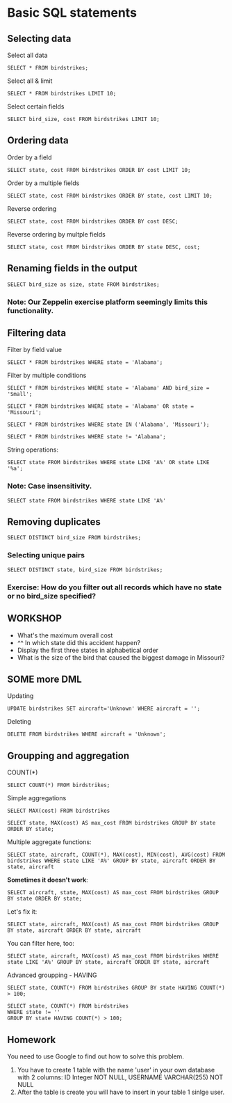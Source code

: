 # Basic SQL statements

## Selecting data

Select all data

`SELECT * FROM birdstrikes;`

Select all & limit

`SELECT * FROM birdstrikes LIMIT 10;`

Select certain fields

`SELECT bird_size, cost FROM birdstrikes LIMIT 10;`

## Ordering data

Order by a field

`SELECT state, cost FROM birdstrikes ORDER BY cost LIMIT 10;`

Order by a multiple fields

`SELECT state, cost FROM birdstrikes ORDER BY state, cost LIMIT 10;`

Reverse ordering

`SELECT state, cost FROM birdstrikes ORDER BY cost DESC;`

Reverse ordering by multple fields

`SELECT state, cost FROM birdstrikes ORDER BY state DESC, cost;`

## Renaming fields in the output
`SELECT bird_size as size, state FROM birdstrikes;`

### Note: Our Zeppelin exercise platform seemingly limits this functionality.

## Filtering data
Filter by field value

`SELECT * FROM birdstrikes WHERE state = 'Alabama';`

Filter by multiple conditions

`SELECT * FROM birdstrikes WHERE state = 'Alabama' AND bird_size = 'Small';`

`SELECT * FROM birdstrikes WHERE state = 'Alabama' OR state = 'Missouri';`

`SELECT * FROM birdstrikes WHERE state IN ('Alabama', 'Missouri');`

`SELECT * FROM birdstrikes WHERE state != 'Alabama';`

String operations:

`SELECT state FROM birdstrikes WHERE state LIKE 'A%' OR state LIKE '%a';`

### Note: Case insensitivity.

`SELECT state FROM birdstrikes WHERE state LIKE 'A%'`

## Removing duplicates

`SELECT DISTINCT bird_size FROM birdstrikes;`

### Selecting unique pairs

`SELECT DISTINCT state, bird_size FROM birdstrikes;`

### Exercise: How do you filter out all records which have no state or no bird_size specified?

## WORKSHOP
* What's the maximum overall cost
* ^^ In which state did this accident happen?
* Display the first three states in alphabetical order
* What is the size of the bird that caused the biggest damage in Missouri?

## SOME more DML

Updating
```
UPDATE birdstrikes SET aircraft='Unknown' WHERE aircraft = '';
```

Deleting
```
DELETE FROM birdstrikes WHERE aircraft = 'Unknown';
```

## Groupping and aggregation

COUNT(*)
```
SELECT COUNT(*) FROM birdstrikes;
```

Simple aggregations
```
SELECT MAX(cost) FROM birdstrikes
```

```
SELECT state, MAX(cost) AS max_cost FROM birdstrikes GROUP BY state ORDER BY state;
```

Multiple aggregate functions:
```
SELECT state, aircraft, COUNT(*), MAX(cost), MIN(cost), AVG(cost) FROM birdstrikes WHERE state LIKE 'A%' GROUP BY state, aircraft ORDER BY state, aircraft
```

**Sometimes it doesn't work**:
```
SELECT aircraft, state, MAX(cost) AS max_cost FROM birdstrikes GROUP BY state ORDER BY state;
```

Let's fix it:
```
SELECT state, aircraft, MAX(cost) AS max_cost FROM birdstrikes GROUP BY state, aircraft ORDER BY state, aircraft
```

You can filter here, too:
```
SELECT state, aircraft, MAX(cost) AS max_cost FROM birdstrikes WHERE state LIKE 'A%' GROUP BY state, aircraft ORDER BY state, aircraft
```

Advanced groupping - HAVING
```
SELECT state, COUNT(*) FROM birdstrikes GROUP BY state HAVING COUNT(*) > 100;
```

```
SELECT state, COUNT(*) FROM birdstrikes
WHERE state != ''
GROUP BY state HAVING COUNT(*) > 100;
```

## Homework

You need to use Google to find out how to solve this problem.

1. You have to create 1 table with the name 'user' in your own database with 2 columns: ID Integer NOT NULL, USERNAME VARCHAR(255) NOT NULL
2. After the table is create you will have to insert in your table 1 sinlge user. 

